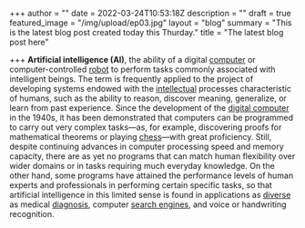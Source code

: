 +++
author = ""
date = 2022-03-24T10:53:18Z
description = ""
draft = true
featured_image = "/img/upload/ep03.jpg"
layout = "blog"
summary = "This is the latest blog post created today this Thurday."
title = "The latest blog post here"

+++
**Artificial intelligence (AI)**, the ability of a digital [computer](https://www.britannica.com/technology/computer) or computer-controlled [robot](https://www.britannica.com/technology/robot-technology) to perform tasks commonly associated with intelligent beings. The term is frequently applied to the project of developing systems endowed with the [intellectual](https://www.merriam-webster.com/dictionary/intellectual) processes characteristic of humans, such as the ability to reason, discover meaning, generalize, or learn from past experience. Since the development of the [digital computer](https://www.britannica.com/technology/digital-computer) in the 1940s, it has been demonstrated that computers can be programmed to carry out very complex tasks—as, for example, discovering proofs for mathematical theorems or playing [chess](https://www.britannica.com/topic/chess)—with great proficiency. Still, despite continuing advances in computer processing speed and memory capacity, there are as yet no programs that can match human flexibility over wider domains or in tasks requiring much everyday knowledge. On the other hand, some programs have attained the performance levels of human experts and professionals in performing certain specific tasks, so that artificial intelligence in this limited sense is found in applications as [diverse](https://www.merriam-webster.com/dictionary/diverse) as medical [diagnosis](https://www.merriam-webster.com/dictionary/diagnosis), computer [search engines](https://www.britannica.com/technology/search-engine), and voice or handwriting recognition.